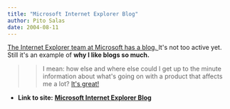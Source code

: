 ```yaml
---
title: "Microsoft Internet Explorer Blog"
author: Pito Salas
date: 2004-08-11
---
```


[The Internet Explorer team at Microsoft has a blog.
](<http://blogs.msdn.com/ie/archive/2004/08/10/212008.aspx>)It's not too
active yet. Still it's an example of **why I like blogs so much.**

>>

>> I mean: how else and where else could I get up to the minute information
about what's going on with a product that affects me a lot? [It's
great!](<http://blogs.msdn.com/ie/archive/2004/08/10/212008.aspx>)


* **Link to site:** **[Microsoft Internet Explorer Blog](None)**
